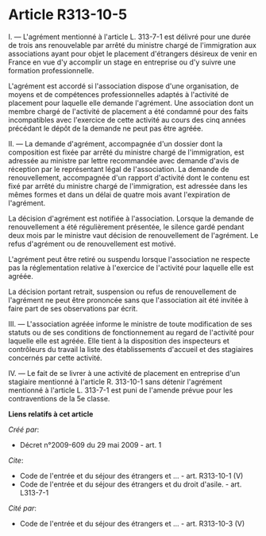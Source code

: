 # Article R313-10-5

I. ― L'agrément mentionné à l'article L. 313-7-1 est délivré pour une durée de trois ans renouvelable par arrêté du ministre
chargé de l'immigration aux associations ayant pour objet le placement d'étrangers désireux de venir en France en vue d'y
accomplir un stage en entreprise ou d'y suivre une formation professionnelle. 

L'agrément est accordé si l'association dispose d'une organisation, de moyens et de compétences professionnelles adaptés à
l'activité de placement pour laquelle elle demande l'agrément. Une association dont un membre chargé de l'activité de
placement a été condamné pour des faits incompatibles avec l'exercice de cette activité au cours des cinq années précédant le
dépôt de la demande ne peut pas être agréée. 

II. ― La demande d'agrément, accompagnée d'un dossier dont la composition est fixée par arrêté du ministre chargé de
l'immigration, est adressée au ministre par lettre recommandée avec demande d'avis de réception par le représentant légal de
l'association. La demande de renouvellement, accompagnée d'un rapport d'activité dont le contenu est fixé par arrêté du
ministre chargé de l'immigration, est adressée dans les mêmes formes et dans un délai de quatre mois avant l'expiration de
l'agrément. 

La décision d'agrément est notifiée à l'association. Lorsque la demande de renouvellement a été régulièrement présentée, le
silence gardé pendant deux mois par le ministre vaut décision de renouvellement de l'agrément. Le refus d'agrément ou de
renouvellement est motivé. 

L'agrément peut être retiré ou suspendu lorsque l'association ne respecte pas la réglementation relative à l'exercice de
l'activité pour laquelle elle est agréée. 

La décision portant retrait, suspension ou refus de renouvellement de l'agrément ne peut être prononcée sans que
l'association ait été invitée à faire part de ses observations par écrit. 

III. ― L'association agréée informe le ministre de toute modification de ses statuts ou de ses conditions de fonctionnement
au regard de l'activité pour laquelle elle est agréée. Elle tient à la disposition des inspecteurs et contrôleurs du travail
la liste des établissements d'accueil et des stagiaires concernés par cette activité. 

IV. ― Le fait de se livrer à une activité de placement en entreprise d'un stagiaire mentionné à l'article R. 313-10-1 sans
détenir l'agrément mentionné à l'article L. 313-7-1 est puni de l'amende prévue pour les contraventions de la 5e classe.

**Liens relatifs à cet article**

_Créé par_:

  - Décret n°2009-609 du 29 mai 2009 - art. 1

_Cite_:

  - Code de l'entrée et du séjour des étrangers et ... - art. R313-10-1 (V)
  - Code de l'entrée et du séjour des étrangers et du droit d'asile. - art. L313-7-1

_Cité par_:

  - Code de l'entrée et du séjour des étrangers et ... - art. R313-10-3 (V)
